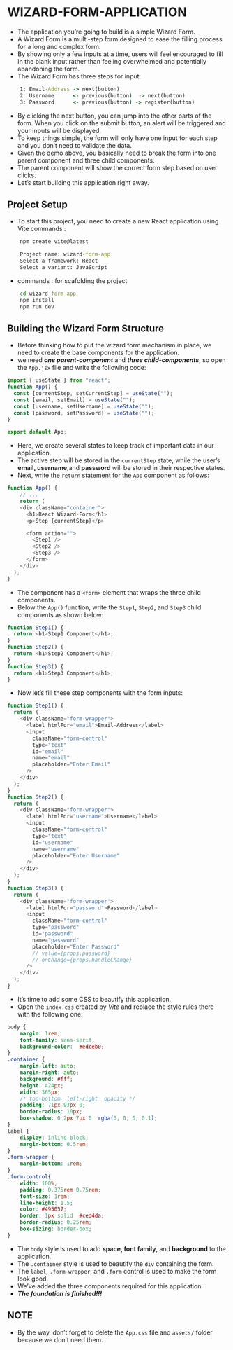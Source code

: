 # WIZARD-FORM-APPLICATION

* The application you’re going to build is a simple Wizard Form.
* A Wizard Form is a multi-step form designed to ease the filling process for a long and complex form.
* By showing only a few inputs at a time, users will feel encouraged to fill in the blank input rather than feeling overwhelmed and potentially abandoning the form.
* The Wizard Form has three steps for input:

```cmd
    1: Email-Address -> next(button)
    2: Username      <- previous(button)  -> next(button)
    3: Password      <- previous(button) -> register(button)
```

* By clicking the next button, you can jump into the other parts of the form. When you click on the submit button, an alert will be triggered and your inputs will be displayed.
* To keep things simple, the form will only have one input for each step and you don’t need to validate the data.
* Given the demo above, you basically need to break the form into one parent component and three child components.
* The parent component will show the correct form step based on user clicks.
* Let’s start building this application right away.

## Project Setup

* To start this project, you need to create a new React application using Vite commands :

```cmd
    npm create vite@latest 
```

```cmd
    Project name: wizard-form-app
    Select a framework: React
    Select a variant: JavaScript
```

* commands : for scafolding the project

```cmd
    cd wizard-form-app
    npm install
    npm run dev
```

## Building the Wizard Form Structure

* Before thinking how to put the wizard form mechanism in place, we need to create the base components for the application.
* we need ***one parent-component*** and ***three child-components***, so open the `App.jsx` file and write the following code:

```js
import { useState } from "react";
function App() {
  const [currentStep, setCurrentStep] = useState("");
  const [email, setEmail] = useState("");
  const [username, setUsername] = useState("");
  const [password, setPassword] = useState("");
}

export default App;
```

* Here, we create several states to keep track of important data in our application.
* The active step will be stored in the `currentStep` state, while the user’s **email, username**,and **password** will be stored in their respective states.
* Next, write the `return` statement for the `App` component as follows:

```js
function App() {
    // ...
    return (
    <div className="container">
      <h1>React Wizard-Form</h1>
      <p>Step {currentStep}</p>

      <form action="">
        <Step1 />
        <Step2 />
        <Step3 />
      </form>
    </div>
  );
}
```

* The component has a `<form>` element that wraps the three child components.
* Below the `App()` function, write the `Step1`, `Step2`, and `Step3` child components as shown below:

```js
function Step1() {
  return <h1>Step1 Component</h1>;
}
function Step2() {
  return <h1>Step2 Component</h1>;
}
function Step3() {
  return <h1>Step3 Component</h1>;
}
```

* Now let’s fill these step components with the form inputs:

```js
function Step1() {
  return (
    <div className="form-wrapper">
      <label htmlFor="email">Email-Address</label>
      <input
        className="form-control"
        type="text"
        id="email"
        name="email"
        placeholder="Enter Email"
      />
    </div>
  );
}
function Step2() {
  return (
    <div className="form-wrapper">
      <label htmlFor="username">Username</label>
      <input
        className="form-control"
        type="text"
        id="username"
        name="username"
        placeholder="Enter Username"
      />
    </div>
  );
}
function Step3() {
  return (
    <div className="form-wrapper">
      <label htmlFor="password">Password</label>
      <input
        className="form-control"
        type="password"
        id="password"
        name="password"
        placeholder="Enter Password"
        // value={props.password}
        // onChange={props.handleChange}
      />
    </div>
  );
}
```

* It’s time to add some CSS to beautify this application.
* Open the `index.css` created by *Vite* and replace the style rules there with the following one:

```css
body {
    margin: 1rem;
    font-family: sans-serif;
    background-color:  #edceb0;
}
.container {
    margin-left: auto;
    margin-right: auto;
    background: #fff;
    height: 424px;
    width: 365px;
    /* top-bottom  left-right  opacity */
    padding: 71px 93px 0;
    border-radius: 10px;
    box-shadow: 0 2px 7px 0  rgba(0, 0, 0, 0.1);
}
label {
    display: inline-block;
    margin-bottom: 0.5rem;
}
.form-wrapper {
    margin-bottom: 1rem;
}
.form-control{
    width: 100%;
    padding: 0.375rem 0.75rem;
    font-size: 1rem;
    line-height: 1.5;
    color: #495057;
    border: 1px solid  #ced4da;
    border-radius: 0.25rem;
    box-sizing: border-box;
}
```

* The `body` style is used to add **space, font family**, and **background** to the application.
* The `.container` style is used to beautify the `div` containing the form.
* The `label`, `.form-wrapper`, and `.form` control is used to make the form look good.
* We’ve added the three components required for this application.
* ***The foundation is finished!!!***

## NOTE

* By the way, don’t forget to delete the `App.css` file and `assets/` folder because we don’t need them.
